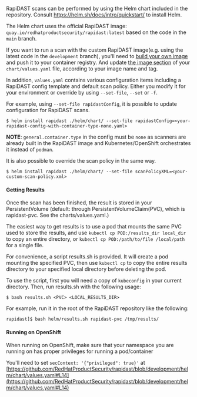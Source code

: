 RapiDAST scans can be performed by using the Helm chart included in the repository. Consult https://helm.sh/docs/intro/quickstart/ to install Helm.

The Helm chart uses the official RapiDAST image: `quay.io/redhatproductsecurity/rapidast:latest` based on the code in the `main` branch.

If you want to run a scan with the custom RapiDAST image(e.g. using the latest code in the `development` branch), you'll need to [build your own image](https://github.com/RedHatProductSecurity/rapidast#build-a-rapidast-image) and push it to your container registry. And update [the image section](https://github.com/RedHatProductSecurity/rapidast/blob/development/helm/chart/values.yaml#L5) of your `chart/values.yaml` file, according to your image name and tag.

In addition, `values.yaml` contains various configuration items including a RapiDAST config template and default scan policy. Either you modify it for your environment or override by using `--set-file`, `--set` or `-f`.

For example, using `--set-file rapidastConfig`, it is possible to update configuration for RapiDAST scans.

```
$ helm install rapidast ./helm/chart/ --set-file rapidastConfig=<your-rapidast-config-with-container-type-none.yaml>
```

**NOTE**: `general.container.type` in the config must be `none` as scanners are already built in the RapiDAST image and Kubernetes/OpenShift orchestrates it instead of `podman`.

It is also possible to override the scan policy in the same way.

```
$ helm install rapidast ./helm/chart/ --set-file scanPolicyXML=<your-custom-scan-policy.xml>
```

#### Getting Results

Once the scan has been finished, the result is stored in your PersistentVolume (default: through PersistentVolumeClaim(PVC), which is rapidast-pvc. See the charts/values.yaml.)

The easiest way to get results is to use a pod that mounts the same PVC used to store the results, and use `kubectl cp POD:/results_dir local_dir` to copy an entire directory, or `kubectl cp POD:/path/to/file /local/path` for a single file.

For convenience, a script results.sh is provided. It will create a pod mounting the specified PVC, then use `kubectl cp` to copy the entire results directory to your specified local directory before deleting the pod.

To use the script, first you will need a copy of `kubeconfig` in your current directory. Then, run results.sh with the following usage:

```
$ bash results.sh <PVC> <LOCAL_RESULTS_DIR>
```

For example, run it in the root of the RapiDAST repository like the following:
```
rapidast]$ bash helm/results.sh rapidast-pvc /tmp/results/
```


#### Running on OpenShift

When running on OpenShift, make sure that your namespace you are running on has proper privileges for running a pod/container

You'll need to set `secContext: '{"privileged": true}'` at [https://github.com/RedHatProductSecurity/rapidast/blob/development/helm/chart/values.yaml#L14](https://github.com/RedHatProductSecurity/rapidast/blob/development/helm/chart/values.yaml#L14)
